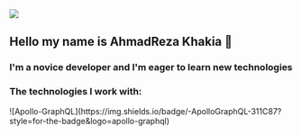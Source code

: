 <img src ="https://user-images.githubusercontent.com/103254717/227784076-470209c1-d6cd-4f21-9161-c22950501a6f.svg"/>

##  Hello my name is AhmadReza Khakia 👋

<h3>I'm a novice developer and I'm eager to learn new technologies</h3>


<h3>The technologies I work with:</h3>
![Apollo-GraphQL](https://img.shields.io/badge/-ApolloGraphQL-311C87?style=for-the-badge&logo=apollo-graphql)

